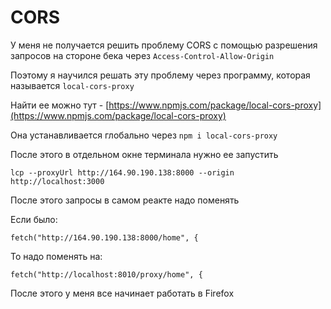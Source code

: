 # CORS

У меня не получается решить проблему CORS с помощью разрешения запросов на стороне бека через `Access-Control-Allow-Origin`

Поэтому я научился решать эту проблему через программу, которая называется `local-cors-proxy` 

Найти ее можно тут - [https://www.npmjs.com/package/local-cors-proxy](https://www.npmjs.com/package/local-cors-proxy)

Она устанавливается глобально через `npm i local-cors-proxy`

После этого в отдельном окне терминала нужно ее запустить

	lcp --proxyUrl http://164.90.190.138:8000 --origin http://localhost:3000

После этого запросы в самом реакте надо поменять

Если было:

	fetch("http://164.90.190.138:8000/home", {

То надо поменять на:

	fetch("http://localhost:8010/proxy/home", {

После этого у меня все начинает работать в Firefox